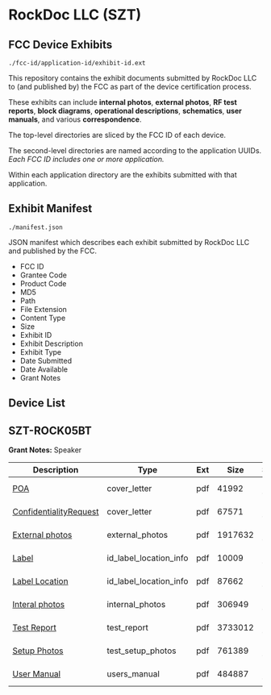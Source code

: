 # RockDoc LLC (SZT)
## FCC Device Exhibits

```
./fcc-id/application-id/exhibit-id.ext
```

This repository contains the exhibit documents submitted by RockDoc LLC to (and published by) the FCC as part of the device certification process.

These exhibits can include **internal photos**, **external photos**, **RF test reports**, **block diagrams**, **operational descriptions**, **schematics**, **user manuals**, and various **correspondence**.

The top-level directories are sliced by the FCC ID of each device.

The second-level directories are named according to the application UUIDs. *Each FCC ID includes one or more application.*

Within each application directory are the exhibits submitted with that application. 

## Exhibit Manifest

```
./manifest.json
```

JSON manifest which describes each exhibit submitted by RockDoc LLC and published by the FCC.

- FCC ID
- Grantee Code
- Product Code
- MD5
- Path
- File Extension
- Content Type
- Size
- Exhibit ID
- Exhibit Description
- Exhibit Type
- Date Submitted
- Date Available
- Grant Notes

## Device List
## SZT-ROCK05BT
**Grant Notes:** Speaker

| Description | Type | Ext | Size | Submitted | Available |
| ----------- | ---- | --- | ---- | --------- | --------- |
| [POA](SZT-ROCK05BT/e9bde833becfb4aaa99cfdc65e25c0f1/1966450.pdf) | cover_letter | pdf | 41992 | 2013-05-17 | 2013-05-17 |
| [ConfidentialityRequest](SZT-ROCK05BT/e9bde833becfb4aaa99cfdc65e25c0f1/1966451.pdf) | cover_letter | pdf | 67571 | 2013-05-17 | 2013-05-17 |
| [External photos](SZT-ROCK05BT/e9bde833becfb4aaa99cfdc65e25c0f1/1966452.pdf) | external_photos | pdf | 1917632 | 2013-05-17 | 2013-05-17 |
| [Label](SZT-ROCK05BT/e9bde833becfb4aaa99cfdc65e25c0f1/1966453.pdf) | id_label_location_info | pdf | 10009 | 2013-05-17 | 2013-05-17 |
| [Label Location](SZT-ROCK05BT/e9bde833becfb4aaa99cfdc65e25c0f1/1966455.pdf) | id_label_location_info | pdf | 87662 | 2013-05-17 | 2013-05-17 |
| [Interal photos](SZT-ROCK05BT/e9bde833becfb4aaa99cfdc65e25c0f1/1966454.pdf) | internal_photos | pdf | 306949 | 2013-05-17 | 2013-05-17 |
| [Test Report](SZT-ROCK05BT/e9bde833becfb4aaa99cfdc65e25c0f1/1966458.pdf) | test_report | pdf | 3733012 | 2013-05-17 | 2013-05-17 |
| [Setup Photos](SZT-ROCK05BT/e9bde833becfb4aaa99cfdc65e25c0f1/1966457.pdf) | test_setup_photos | pdf | 761389 | 2013-05-17 | 2013-05-17 |
| [User Manual](SZT-ROCK05BT/e9bde833becfb4aaa99cfdc65e25c0f1/1966459.pdf) | users_manual | pdf | 484887 | 2013-05-17 | 2013-05-17 |
